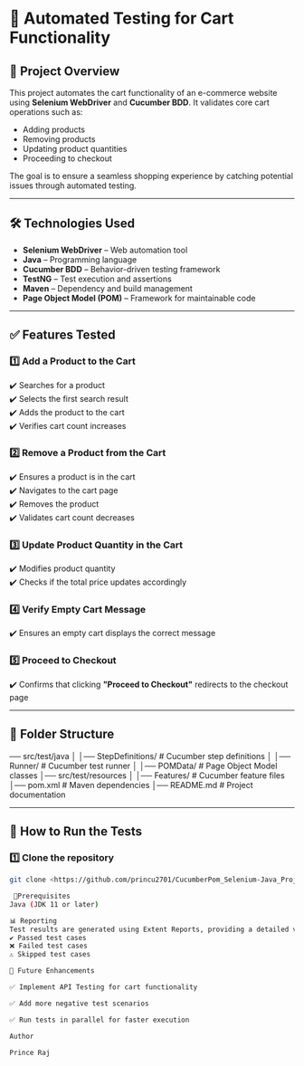 # 🛒 Automated Testing for Cart Functionality

## 📌 Project Overview  
This project automates the cart functionality of an e-commerce website using **Selenium WebDriver** and **Cucumber BDD**. It validates core cart operations such as:  
- Adding products  
- Removing products  
- Updating product quantities  
- Proceeding to checkout  

The goal is to ensure a seamless shopping experience by catching potential issues through automated testing.  

---

## 🛠️ Technologies Used  
- **Selenium WebDriver** – Web automation tool  
- **Java** – Programming language  
- **Cucumber BDD** – Behavior-driven testing framework  
- **TestNG** – Test execution and assertions  
- **Maven** – Dependency and build management  
- **Page Object Model (POM)** – Framework for maintainable code  

---

## ✅ Features Tested  

### 1️⃣ Add a Product to the Cart  
✔️ Searches for a product  
✔️ Selects the first search result  
✔️ Adds the product to the cart  
✔️ Verifies cart count increases  

### 2️⃣ Remove a Product from the Cart  
✔️ Ensures a product is in the cart  
✔️ Navigates to the cart page  
✔️ Removes the product  
✔️ Validates cart count decreases  

### 3️⃣ Update Product Quantity in the Cart  
✔️ Modifies product quantity  
✔️ Checks if the total price updates accordingly  

### 4️⃣ Verify Empty Cart Message  
✔️ Ensures an empty cart displays the correct message  

### 5️⃣ Proceed to Checkout  
✔️ Confirms that clicking **"Proceed to Checkout"** redirects to the checkout page  

---

## 📂 Folder Structure  
── src/test/java │ │── StepDefinitions/ # Cucumber step definitions │ │── Runner/ # Cucumber test runner │ │── POMData/ # Page Object Model classes │── src/test/resources │ │── Features/ # Cucumber feature files │── pom.xml # Maven dependencies │── README.md # Project documentation


---

## 🚀 How to Run the Tests  
### 1️⃣ Clone the repository  
```sh
git clone <https://github.com/princu2701/CucumberPom_Selenium-Java_Project/>

 🔧Prerequisites
Java (JDK 11 or later)

📊 Reporting
Test results are generated using Extent Reports, providing a detailed view of:
✔️ Passed test cases
❌ Failed test cases
⚠️ Skipped test cases

🔮 Future Enhancements

✅ Implement API Testing for cart functionality

✅ Add more negative test scenarios

✅ Run tests in parallel for faster execution

Author

Prince Raj

